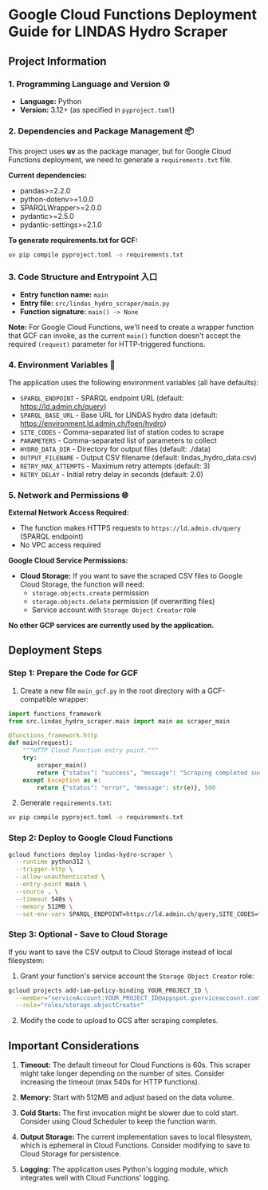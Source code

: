 # Google Cloud Functions Deployment Guide for LINDAS Hydro Scraper

## Project Information

### 1. **Programming Language and Version** ⚙️
- **Language:** Python
- **Version:** 3.12+ (as specified in `pyproject.toml`)

### 2. **Dependencies and Package Management** 📦
This project uses **uv** as the package manager, but for Google Cloud Functions deployment, we need to generate a `requirements.txt` file.

**Current dependencies:**
- pandas>=2.2.0
- python-dotenv>=1.0.0
- SPARQLWrapper>=2.0.0
- pydantic>=2.5.0
- pydantic-settings>=2.1.0

**To generate requirements.txt for GCF:**
```bash
uv pip compile pyproject.toml -o requirements.txt
```

### 3. **Code Structure and Entrypoint** 入口
- **Entry function name:** `main`
- **Entry file:** `src/lindas_hydro_scraper/main.py`
- **Function signature:** `main() -> None`

**Note:** For Google Cloud Functions, we'll need to create a wrapper function that GCF can invoke, as the current `main()` function doesn't accept the required `(request)` parameter for HTTP-triggered functions.

### 4. **Environment Variables** 🔑
The application uses the following environment variables (all have defaults):

- `SPARQL_ENDPOINT` - SPARQL endpoint URL (default: https://ld.admin.ch/query)
- `SPARQL_BASE_URL` - Base URL for LINDAS hydro data (default: https://environment.ld.admin.ch/foen/hydro)
- `SITE_CODES` - Comma-separated list of station codes to scrape
- `PARAMETERS` - Comma-separated list of parameters to collect
- `HYDRO_DATA_DIR` - Directory for output files (default: ./data)
- `OUTPUT_FILENAME` - Output CSV filename (default: lindas_hydro_data.csv)
- `RETRY_MAX_ATTEMPTS` - Maximum retry attempts (default: 3)
- `RETRY_DELAY` - Initial retry delay in seconds (default: 2.0)

### 5. **Network and Permissions** 🌐

**External Network Access Required:**
- The function makes HTTPS requests to `https://ld.admin.ch/query` (SPARQL endpoint)
- No VPC access required

**Google Cloud Service Permissions:**
- **Cloud Storage:** If you want to save the scraped CSV files to Google Cloud Storage, the function will need:
  - `storage.objects.create` permission
  - `storage.objects.delete` permission (if overwriting files)
  - Service account with `Storage Object Creator` role

**No other GCP services are currently used by the application.**

## Deployment Steps

### Step 1: Prepare the Code for GCF

1. Create a new file `main_gcf.py` in the root directory with a GCF-compatible wrapper:

```python
import functions_framework
from src.lindas_hydro_scraper.main import main as scraper_main

@functions_framework.http
def main(request):
    """HTTP Cloud Function entry point."""
    try:
        scraper_main()
        return {"status": "success", "message": "Scraping completed successfully"}, 200
    except Exception as e:
        return {"status": "error", "message": str(e)}, 500
```

2. Generate `requirements.txt`:
```bash
uv pip compile pyproject.toml -o requirements.txt
```

### Step 2: Deploy to Google Cloud Functions

```bash
gcloud functions deploy lindas-hydro-scraper \
  --runtime python312 \
  --trigger-http \
  --allow-unauthenticated \
  --entry-point main \
  --source . \
  --timeout 540s \
  --memory 512MB \
  --set-env-vars SPARQL_ENDPOINT=https://ld.admin.ch/query,SITE_CODES="2044,2112,2491,2355"
```

### Step 3: Optional - Save to Cloud Storage

If you want to save the CSV output to Cloud Storage instead of local filesystem:

1. Grant your function's service account the `Storage Object Creator` role:
```bash
gcloud projects add-iam-policy-binding YOUR_PROJECT_ID \
  --member="serviceAccount:YOUR_PROJECT_ID@appspot.gserviceaccount.com" \
  --role="roles/storage.objectCreator"
```

2. Modify the code to upload to GCS after scraping completes.

## Important Considerations

1. **Timeout:** The default timeout for Cloud Functions is 60s. This scraper might take longer depending on the number of sites. Consider increasing the timeout (max 540s for HTTP functions).

2. **Memory:** Start with 512MB and adjust based on the data volume.

3. **Cold Starts:** The first invocation might be slower due to cold start. Consider using Cloud Scheduler to keep the function warm.

4. **Output Storage:** The current implementation saves to local filesystem, which is ephemeral in Cloud Functions. Consider modifying to save to Cloud Storage for persistence.

5. **Logging:** The application uses Python's logging module, which integrates well with Cloud Functions' logging.